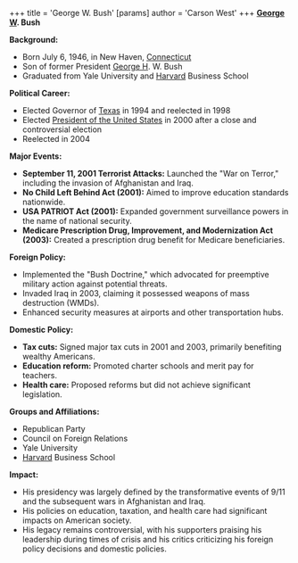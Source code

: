 +++
 title = 'George W. Bush'
[params]
	author = 'Carson West'
+++
**[George W](./../george-w/). Bush**

**Background:**

* Born July 6, 1946, in New Haven, [Connecticut](./../connecticut/)
* Son of former President [George H](./../george-h/). W. Bush
* Graduated from Yale University and [Harvard](./../harvard/) Business School

**Political Career:**

* Elected Governor of [Texas](./../texas/) in 1994 and reelected in 1998
* Elected [President of the United States](./../president-of-the-united-states/) in 2000 after a close and controversial election
* Reelected in 2004

**Major Events:**

* **September 11, 2001 Terrorist Attacks:** Launched the "War on Terror," including the invasion of Afghanistan and Iraq.
* **No Child Left Behind Act (2001):** Aimed to improve education standards nationwide.
* **USA PATRIOT Act (2001):** Expanded government surveillance powers in the name of national security.
* **Medicare Prescription Drug, Improvement, and Modernization Act (2003):** Created a prescription drug benefit for Medicare beneficiaries.

**Foreign Policy:**

* Implemented the "Bush Doctrine," which advocated for preemptive military action against potential threats.
* Invaded Iraq in 2003, claiming it possessed weapons of mass destruction (WMDs).
* Enhanced security measures at airports and other transportation hubs.

**Domestic Policy:**

* **Tax cuts:** Signed major tax cuts in 2001 and 2003, primarily benefiting wealthy Americans.
* **Education reform:** Promoted charter schools and merit pay for teachers.
* **Health care:** Proposed reforms but did not achieve significant legislation.

**Groups and Affiliations:**

* Republican Party
* Council on Foreign Relations
* Yale University
* [Harvard](./../harvard/) Business School

**Impact:**

* His presidency was largely defined by the transformative events of 9/11 and the subsequent wars in Afghanistan and Iraq.
* His policies on education, taxation, and health care had significant impacts on American society.
* His legacy remains controversial, with his supporters praising his leadership during times of crisis and his critics criticizing his foreign policy decisions and domestic policies.